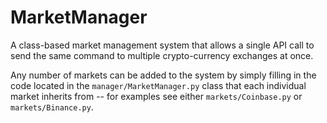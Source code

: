 # MarketManager
A class-based market management system that allows a single API call to send the same command to multiple crypto-currency exchanges at once.

Any number of markets can be added to the system by simply filling in the code located in the `manager/MarketManager.py` class that each individual market inherits from -- for examples see either `markets/Coinbase.py` or `markets/Binance.py`.
